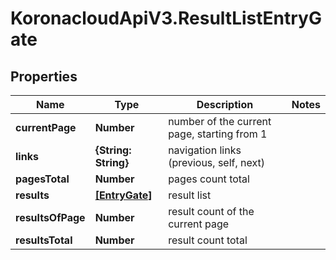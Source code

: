 # KoronacloudApiV3.ResultListEntryGate

## Properties
Name | Type | Description | Notes
------------ | ------------- | ------------- | -------------
**currentPage** | **Number** | number of the current page, starting from 1 | 
**links** | **{String: String}** | navigation links (previous, self, next) | 
**pagesTotal** | **Number** | pages count total | 
**results** | [**[EntryGate]**](EntryGate.md) | result list | 
**resultsOfPage** | **Number** | result count of the current page | 
**resultsTotal** | **Number** | result count total | 


